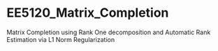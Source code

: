 # EE5120_Matrix_Completion
Matrix Completion using Rank One decomposition and Automatic Rank Estimation via L1 Norm Regularization
